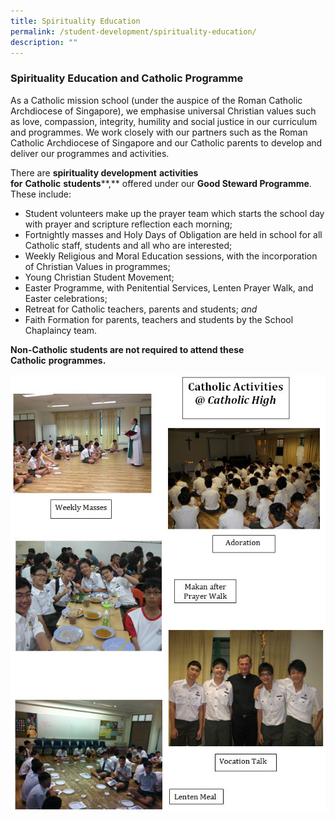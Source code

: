 ```yaml
---
title: Spirituality Education
permalink: /student-development/spirituality-education/
description: ""
---
```

### Spirituality Education and Catholic Programme

As a Catholic mission school (under the auspice of the Roman Catholic Archdiocese of Singapore), we emphasise universal Christian values such as love, compassion, integrity, humility and social justice in our curriculum and programmes. We work closely with our partners such as the Roman Catholic Archdiocese of Singapore and our Catholic parents to develop and deliver our programmes and activities.

There are **spirituality development** **activities for** **Catholic** **students****,** offered under our **Good Steward Programme**. These include:

*   Student volunteers make up the prayer team which starts the school day with prayer and scripture reflection each morning;
*   Fortnightly masses and Holy Days of Obligation are held in school for all Catholic staff, students and all who are interested;
*   Weekly Religious and Moral Education sessions, with the incorporation of Christian Values in programmes;
*   Young Christian Student Movement;
*   Easter Programme, with Penitential Services, Lenten Prayer Walk, and Easter celebrations;
*   Retreat for Catholic teachers, parents and students; _and_
*   Faith Formation for parents, teachers and students by the School Chaplaincy team.

**Non-Catholic** **students are not required to attend these Catholic** **programmes.**

![](/images/sd12.png)